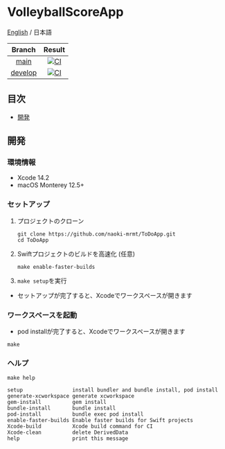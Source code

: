 # VolleyballScoreApp
[English](./README.md) / 日本語

|Branch|Result|
|:--:|:--:|
|[main](https://github.com/naoki-mrmt/ToDoApp/tree/main)|[![CI](https://github.com/naoki-mrmt/ToDoApp/actions/workflows/main.yml/badge.svg?branch=main)](https://github.com/naoki-mrmt/ToDoApp/actions/workflows/main.yml)|
|[develop](https://github.com/naoki-mrmt/ToDoApp)|[![CI](https://github.com/naoki-mrmt/ToDoApp/actions/workflows/main.yml/badge.svg?branch=develop)](https://github.com/naoki-mrmt/ToDoApp/actions/workflows/main.yml)|

## 目次
- [開発](#開発)

## 開発

### 環境情報
- Xcode 14.2
- macOS Monterey 12.5+

### セットアップ
1. プロジェクトのクローン
    ```shell
    git clone https://github.com/naoki-mrmt/ToDoApp.git
    cd ToDoApp
    ```
2. Swiftプロジェクトのビルドを高速化 (任意)
    ```shell
    make enable-faster-builds
    ```
3. ```make setup```を実行
  - セットアップが完了すると、Xcodeでワークスペースが開きます

### ワークスペースを起動
- pod installが完了すると、Xcodeでワークスペースが開きます
```shell
make
```

### ヘルプ
```shell
make help

setup                install bundler and bundle install, pod install
generate-xcworkspace generate xcworkspace
gem-install          gem install
bundle-install       bundle install
pod-install          bundle exec pod install
enable-faster-builds Enable faster builds for Swift projects
Xcode-build          Xcode build command for CI
Xcode-clean          delete DerivedData
help                 print this message
```
